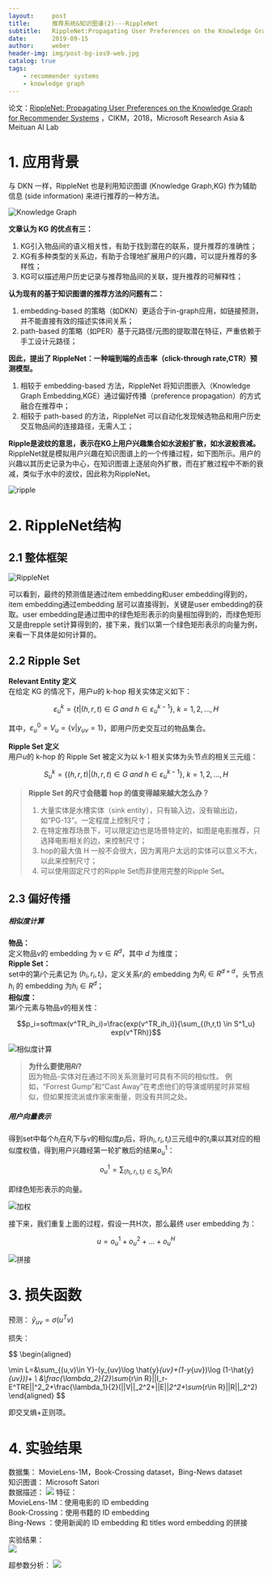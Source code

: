 ```yaml
---
layout:     post
title:      推荐系统&知识图谱(2)---RippleNet
subtitle:   RippleNet:Propagating User Preferences on the Knowledge Graph for Recommender Systems
date:       2019-09-15
author:     weber
header-img: img/post-bg-ios9-web.jpg
catalog: true
tags:
    - recommender systems
    - knowledge graph
---
```

论文：[RippleNet: Propagating User Preferences on the Knowledge Graph for Recommender Systems](http://xueshu.baidu.com/usercenter/paper/show?paperid=38a152d897b7138f4430ca2012b8e3b5&site=xueshu_se&hitarticle=1)
，CIKM，2018，Microsoft Research Asia & Meituan AI Lab

 # 1. 应用背景

与 DKN 一样，RippleNet 也是利用知识图谱 (Knowledge Graph,KG) 作为辅助信息 (side information) 来进行推荐的一种方法。

![Knowledge Graph](https://tva1.sinaimg.cn/large/00831rSTly1gcvtoujorgj30il0dzq5q.jpg)

**文章认为 KG 的优点有三：**  
1. KG引入物品间的语义相关性，有助于找到潜在的联系，提升推荐的准确性；  
2. KG有多种类型的关系边，有助于合理地扩展用户的兴趣，可以提升推荐的多样性；  
3. KG可以描述用户历史记录与推荐物品间的关联，提升推荐的可解释性；

**认为现有的基于知识图谱的推荐方法的问题有二：**  
1. embedding-based 的策略（如DKN）更适合于in-graph应用，如链接预测，并不能直接有效的描述实体间关系；  
2. path-based 的策略（如PER）基于元路径/元图的提取潜在特征，严重依赖于手工设计元路径；

**因此，提出了 RippleNet：一种端到端的点击率（click-through rate,CTR）预测模型。**
1. 相较于 embedding-based 方法，RippleNet 将知识图嵌入（Knowledge Graph Embedding,KGE）通过偏好传播（preference propagation）的方式融合在推荐中；  
2. 相较于 path-based 的方法，RippleNet 可以自动化发现候选物品和用户历史交互物品间的连接路径，无需人工；

**Ripple是波纹的意思，表示在KG上用户兴趣集合如水波般扩散，如水波般衰减。**  
RippleNet就是模拟用户兴趣在知识图谱上的一个传播过程，如下图所示。用户的兴趣以其历史记录为中心，在知识图谱上逐层向外扩散，而在扩散过程中不断的衰减，类似于水中的波纹，因此称为RippleNet。

![ripple](https://tva1.sinaimg.cn/large/00831rSTly1gcvtowedkpj30io0fy41q.jpg)

# 2. RippleNet结构
## 2.1 整体框架
![RippleNet](https://tva1.sinaimg.cn/large/00831rSTly1gcvtoxdt43j30yg0fkdm9.jpg)

可以看到，最终的预测值是通过item embedding和user embedding得到的，item embedding通过embedding 层可以直接得到，关键是user embedding的获取。user embedding是通过图中的绿色矩形表示的向量相加得到的，而绿色矩形又是由repple set计算得到的，接下来，我们以第一个绿色矩形表示的向量为例，来看一下具体是如何计算的。


## 2.2 Ripple Set
**Relevant Entity 定义**  
在给定 KG 的情况下，用户$u$的 k-hop 相关实体定义如下：

$$\varepsilon^k_u=\{t|(h,r,t)\in G \ and \ h \in \varepsilon^{k-1}_u \} ,\ k=1,2,...,H$$

其中，$\varepsilon^0_u=V_u=\{v|y_{uv}=1\}$，即用户历史交互过的物品集合。

**Ripple Set 定义**  
用户$u$的 k-hop 的 Ripple Set 被定义为以 k-1 相关实体为头节点的相关三元组：

$$S^k_u=\{(h,r,t)|(h,r,t)\in G \ and \ h \in \varepsilon^{k-1}_u \} ,\ k=1,2,...,H$$

>**Ripple Set 的尺寸会随着 hop 的值变得越来越大怎么办？**  
> 1. 大量实体是水槽实体（sink entity），只有输入边，没有输出边，如“PG-13”。一定程度上控制尺寸；
> 2. 在特定推荐场景下，可以限定边也是场景特定的，如图是电影推荐，只选择电影相关的边，来控制尺寸；  
> 3. hop的最大值 H 一般不会很大，因为离用户太远的实体可以意义不大，以此来控制尺寸；  
> 4. 可以使用固定尺寸的Ripple Set而非使用完整的Ripple Set。

## 2.3 偏好传播
##### 相似度计算
**物品：**  
定义物品$v$的 embedding 为 $v \in R^d$，其中 $d$ 为维度；  
**Ripple Set：**  
set中的第$i$个元素记为 $(h_i,r_i,t_i)$，定义关系$r_i$的 embedding 为$R_i \in R^{d \times d}$，头节点 $h_i$ 的 embedding 为$h_i \in R^d$；  
**相似度：**  
第$i$个元素与物品$v$的相关性：  

$$p_i=softmax(v^TR_ih_i)=\frac{exp(v^TR_ih_i)}{\sum_{(h,r,t) \in S^1_u} exp(v^TRh)}$$

![相似度计算](https://tva1.sinaimg.cn/large/00831rSTly1gcvtozm8wxj30f008y3zi.jpg)  
>**为什么要使用$Ri$?**  
>因为物品-实体对在通过不同关系测量时可具有不同的相似性。 例如，“Forrest Gump”和“Cast Away”在考虑他们的导演或明星时非常相似，但如果按流派或作家来衡量，则没有共同之处。

##### 用户向量表示
得到set中每个$h_i$在$R_i$下与$v$的相似度$p_i$后，将$(h_i,r_i,t_i)$三元组中的$t_i$乘以其对应的相似度权值，得到用户兴趣经第一轮扩散后的结果$o_u^1$：

$$o_u^1=\sum_{(h_i,r_i,t_i) \in S^1_u} p_it_i$$

即绿色矩形表示的向量。

![加权](https://tva1.sinaimg.cn/large/00831rSTly1gcvtp0jo5kj309g09laah.jpg)

接下来，我们重复上面的过程，假设一共H次，那么最终 user embedding 为：

$$u = o_u^1 + o_u^2 + ... + o_u^H$$

![拼接](https://tva1.sinaimg.cn/large/00831rSTly1gcvtp0yu7vj30f007lt9c.jpg)

# 3. 损失函数
预测：
$\hat{y}_{uv}=\sigma(u^Tv)$

损失：

$$
\begin{aligned}
    
\min L=&\sum_{(u,v)\in Y}-(y_{uv}\log \hat{y}_{uv}+(1-y_{uv})\log (1-\hat{y}_{uv}))+
\\
&\frac{\lambda_2}{2}\sum_{r\in R}||I_r-E^TRE||^2_2+\frac{\lambda_1}{2}(||V||_2^2+||E||_2^2+\sum_{r\in R}||R||_2^2)
\end{aligned}
$$

即交叉熵+正则项。

# 4. 实验结果
数据集：
MovieLens-1M，Book-Crossing dataset，Bing-News dataset  
知识图谱：
Microsoft Satori  
数据描述：
![](https://tva1.sinaimg.cn/large/00831rSTly1gcvtp1izxbj30hs07umzz.jpg)
特征：  
MovieLens-1M：使用电影的 ID embedding  
Book-Crossing：使用书籍的 ID embedding  
Bing-News ：使用新闻的 ID embedding 和 titles word embedding 的拼接

实验结果：  
![](https://tva1.sinaimg.cn/large/00831rSTly1gcvtp1x2wkj30hs09f78f.jpg)

超参数分析：
![](https://tva1.sinaimg.cn/large/00831rSTly1gcvtp2e5acj30hs0aogpa.jpg)

